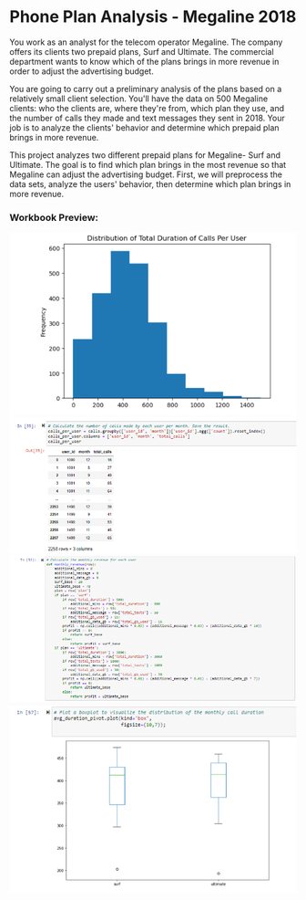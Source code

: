 # Phone Plan Analysis - Megaline 2018

You work as an analyst for the telecom operator Megaline. The company offers its clients two prepaid plans, Surf and Ultimate. The commercial department wants to know which of the plans brings in more revenue in order to adjust the advertising budget.

You are going to carry out a preliminary analysis of the plans based on a relatively small client selection. You'll have the data on 500 Megaline clients: who the clients are, where they're from, which plan they use, and the number of calls they made and text messages they sent in 2018. Your job is to analyze the clients' behavior and determine which prepaid plan brings in more revenue.

This project analyzes two different prepaid plans for Megaline- Surf and Ultimate. The goal is to find which plan brings in the most revenue so that Megaline can adjust the advertising budget. 
First, we will preprocess the data sets, analyze the users' behavior, then determine which plan brings in more revenue. 

### Workbook Preview: <br>
![distribution](https://github.com/L-michelle/Projects/blob/main/Phone%20Analysis/images/distribution%20of%20calls.png)
![groupby](https://github.com/L-michelle/Projects/blob/main/Phone%20Analysis/images/groupby.png)
![rev fx](https://github.com/L-michelle/Projects/blob/main/Phone%20Analysis/images/rev%20fx.png)
![boxplot](https://github.com/L-michelle/Projects/blob/main/Phone%20Analysis/images/boxplot.png)


